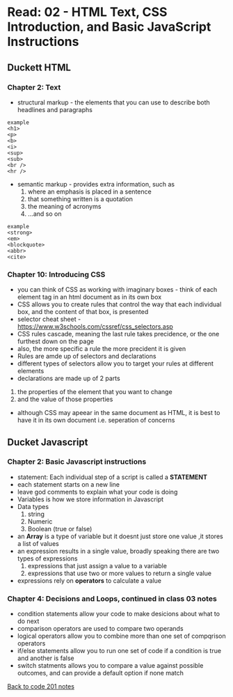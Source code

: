 # Read: 02 - HTML Text, CSS Introduction, and Basic JavaScript Instructions

## Duckett HTML

### Chapter 2: Text

- structural markup - the elements that you can use to describe both headlines and paragraphs

```
example
<h1>
<p>
<b>
<i>
<sup>
<sub>
<br />
<hr />
```

- semantic markup - provides extra information, such as 
  1. where an emphasis is placed in a sentence
  1. that something written is a quotation
  1. the meaning of acronyms
  1. ...and so on

```
example
<strong>
<em>
<blockquote>
<abbr>
<cite>
```

### Chapter 10: Introducing CSS

 - you can think of CSS as working with imaginary boxes - think of each element tag in an html document as in its own box
 - CSS allows you to create rules that control the way that each individual box, and the content of that box, is presented
 - selector cheat sheet - https://www.w3schools.com/cssref/css_selectors.asp
 - CSS rules cascade, meaning the last rule takes precidence, or the one furthest down on the page
 - also, the more specific a rule the more precident it is given
 - Rules are amde up of selectors and declarations
 - different types of selectors allow you to target your rules at different elements
 - declarations are made up of 2 parts
  1. the properties of the element that you want to change
  1. and the value of those properties
- although CSS may apeear in the same document as HTML, it is best to have it in its own document i.e. seperation of concerns

## Ducket Javascript

### Chapter 2: Basic Javascript instructions

- statement: Each individual step of a script is called a **STATEMENT**
- each statement starts on a new line
- leave god comments to explain what your code is doing
- Variables is how we store information in Javascript
- Data types
  1. string
  1. Numeric
  1. Boolean (true or false)
- an **Array** is a type of variable but it doesnt just store one value ,it stores a list of values
- an expression results in a single value, broadly speaking there are two types of expressions
  1. expressions that just assign a value to a variable
  1. expressions that use two or more values to return a single value
- expressions rely on **operators** to calculate a value

### Chapter 4: Decisions and Loops, continued in class 03 notes

- condition statements allow your code to make desicions about what to do next
- comparison operators are used to compare two operands
- logical operators allow you to combine more than one set of compqrison operators
- if/else statements allow you to run one set of code if a condition is true and another is false
- switch statments allows you to compare a value against possible outcomes, and can provide a default option if none match


[Back to code 201 notes](../201.md)